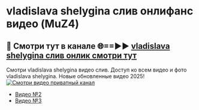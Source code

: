 # vladislava shelygina слив онлифанс видео (MuZ4)
## 🔴 Смотри тут в канале 🌐==►► [vladislava shelygina слив онлик смотри тут](https://bom.so/R4l9B5)

Смотри vladislava shelygina видео слив. Доступ ко всем видео и фото vladislava shelygina. Новые обновленные видео 2025!
[![Смотри видео приватный канал](https://i.ibb.co/230xmKkm/player.gif)](https://cutt.ly/TrcKirfj)

- [Видео №2](https://bit.ly/vidzwatch)
- [Видео №3](https://cutt.ly/TrcKirfj)
